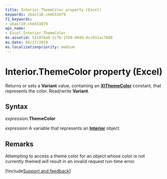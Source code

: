 ```yaml
---
title: Interior.ThemeColor property (Excel)
keywords: vbaxl10.chm551079
f1_keywords:
- vbaxl10.chm551079
api_name:
- Excel.Interior.ThemeColor
ms.assetid: 52c0f8a9-2cfb-1fb9-4949-dcc031ac78d8
ms.date: 04/27/2019
ms.localizationpriority: medium
---
```



# Interior.ThemeColor property (Excel)

Returns or sets a **Variant** value, containing an **[XlThemeColor](Excel.XlThemeColor.md)** constant, that represents the color. Read/write **Variant**.


## Syntax

_expression_.**ThemeColor**

_expression_ A variable that represents an **[Interior](excel.interior(object).md)** object.


## Remarks

Attempting to access a theme color for an object whose color is not currently themed will result in an invalid request run-time error.




[!include[Support and feedback](~/includes/feedback-boilerplate.md)]
